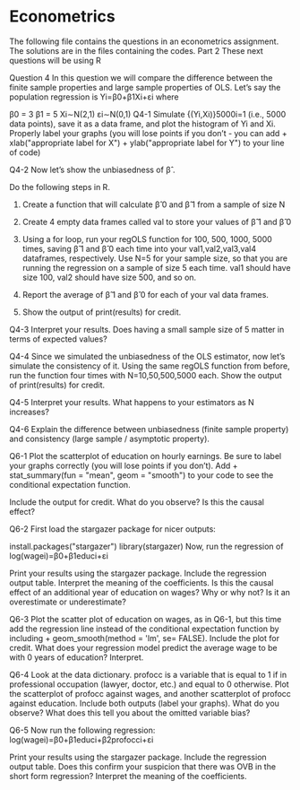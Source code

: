# Econometrics
The following file contains the questions in an econometrics assignment. The solutions are in the files containing the codes.
Part 2
These next questions will be using R

Question 4
In this question we will compare the difference between the finite sample properties and large sample properties of OLS. Let’s say the population regression is
Yi=β0+β1Xi+εi
where

β0 = 3
β1 = 5
Xi∼N(2,1)
εi∼N(0,1)
Q4-1 Simulate {(Yi,Xi)}5000i=1 (i.e., 5000 data points), save it as a data frame, and plot the histogram of Yi and Xi. Properly label your graphs (you will lose points if you don’t - you can add + xlab("appropriate label for X") + ylab("appropriate label for Y") to your line of code)

Q4-2 Now let’s show the unbiasedness of β̂ .

Do the following steps in R.

1. Create a function that will calculate β̂ 0 and β̂ 1 from a sample of size N
2. Create 4 empty data frames called val to store your values of β̂ 1 and β̂ 0
3. Using a for loop, run your regOLS function for 100, 500, 1000, 5000 times, saving β̂ 1 and β̂ 0 each time into your val1,val2,val3,val4 dataframes, respectively. Use N=5 for your sample size, so that you are running the regression on a sample of size 5 each time. val1 should have size 100, val2 should have size 500, and so on.

4. Report the average of β̂ 1 and β̂ 0 for each of your val data frames.
5. Show the output of print(results) for credit.

Q4-3 Interpret your results. Does having a small sample size of 5 matter in terms of expected values?

Q4-4 Since we simulated the unbiasedness of the OLS estimator, now let’s simulate the consistency of it. Using the same regOLS function from before, run the function four times with N=10,50,500,5000 each.
Show the output of print(results) for credit.

Q4-5 Interpret your results. What happens to your estimators as N increases?

Q4-6 Explain the difference between unbiasedness (finite sample property) and consistency (large sample / asymptotic property).

Q6-1 Plot the scatterplot of education on hourly earnings. Be sure to label your graphs correctly (you will lose points if you don’t). Add + stat_summary(fun = "mean", geom = "smooth") to your code to see the conditional expectation function.

Include the output for credit. What do you observe? Is this the causal effect?

Q6-2 First load the stargazer package for nicer outputs:

install.packages("stargazer")
library(stargazer)
Now, run the regression of
log(wagei)=β0+β1educi+εi

Print your results using the stargazer package. Include the regression output table. Interpret the meaning of the coefficients. Is this the causal effect of an additional year of education on wages? Why or why not? Is it an overestimate or underestimate?

Q6-3 Plot the scatter plot of education on wages, as in Q6-1, but this time add the regression line instead of the conditional expectation function by including + geom_smooth(method = 'lm', se= FALSE). Include the plot for credit. What does your regression model predict the average wage to be with 0 years of education? Interpret.

Q6-4 Look at the data dictionary. profocc is a variable that is equal to 1 if in professional occupation (lawyer, doctor, etc.) and equal to 0 otherwise. Plot the scatterplot of profocc against wages, and another scatterplot of profocc against education. Include both outputs (label your graphs). What do you observe? What does this tell you about the omitted variable bias?

Q6-5 Now run the following regression:
log(wagei)=β0+β1educi+β2profocci+εi

Print your results using the stargazer package. Include the regression output table. Does this confirm your suspicion that there was OVB in the short form regression? Interpret the meaning of the coefficients.




